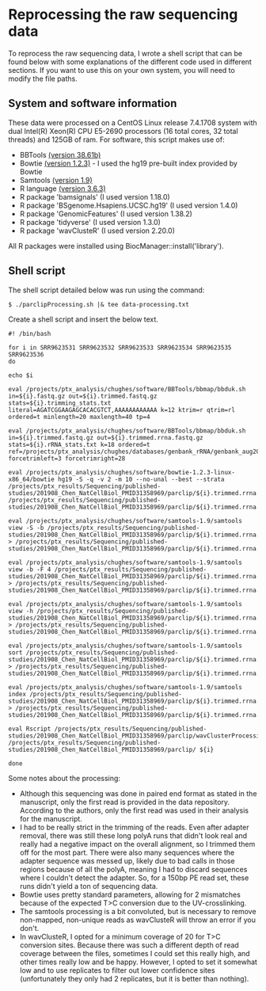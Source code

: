 # Reprocessing the raw sequencing data <!-- omit in toc -->

To reprocess the raw sequencing data, I wrote a shell script that can be found below with some explanations of the different code used in different sections. If you want to use this on your own system, you will need to modify the file paths.

## System and software information

These data were processed on a CentOS Linux release 7.4.1708 system with dual Intel(R) Xeon(R) CPU E5-2690 processors (16 total cores, 32 total threads) and 125GB of ram. For software, this script makes use of:

* BBTools [(version 38.61b)](https://sourceforge.net/projects/bbmap/files/)
* Bowtie [(version 1.2.3)](https://sourceforge.net/projects/bowtie-bio/files/bowtie/1.2.3/) - I used the hg19 pre-built index provided by Bowtie
* Samtools [(version 1.9)](https://sourceforge.net/projects/samtools/files/samtools/)
* R language [(version 3.6.3)](https://www.r-project.org/)
* R package 'bamsignals' (I used version 1.18.0)
* R package 'BSgenome.Hsapiens.UCSC.hg19' (I used version 1.4.0)
* R package 'GenomicFeatures' (I used version 1.38.2)
* R package 'tidyverse' (I used version 1.3.0)
* R package 'wavClusteR' (I used version 2.20.0)

All R packages were installed using BiocManager::install('library').

## Shell script

The shell script detailed below was run using the command:

```
$ ./parclipProcessing.sh |& tee data-processing.txt
```

Create a shell script and insert the below text.

```
#! /bin/bash

for i in SRR9623531 SRR9623532 SRR9623533 SRR9623534 SRR9623535 SRR9623536
do

echo $i
    
eval /projects/ptx_analysis/chughes/software/BBTools/bbmap/bbduk.sh in=${i}.fastq.gz out=${i}.trimmed.fastq.gz stats=${i}.trimming_stats.txt literal=AGATCGGAAGAGCACACGTCT,AAAAAAAAAAAA k=12 ktrim=r qtrim=rl ordered=t minlength=20 maxlength=40 tp=4

eval /projects/ptx_analysis/chughes/software/BBTools/bbmap/bbduk.sh in=${i}.trimmed.fastq.gz out=${i}.trimmed.rrna.fastq.gz stats=${i}.rRNA_stats.txt k=18 ordered=t ref=/projects/ptx_analysis/chughes/databases/genbank_rRNA/genbank_aug2019_rRNA.fasta forcetrimleft=3 forcetrimright=28

eval /projects/ptx_analysis/chughes/software/bowtie-1.2.3-linux-x86_64/bowtie hg19 -S -q -v 2 -m 10 --no-unal --best --strata /projects/ptx_results/Sequencing/published-studies/201908_Chen_NatCellBiol_PMID31358969/parclip/${i}.trimmed.rrna.fastq.gz /projects/ptx_results/Sequencing/published-studies/201908_Chen_NatCellBiol_PMID31358969/parclip/${i}.trimmed.rrna.bowtie.sam

eval /projects/ptx_analysis/chughes/software/samtools-1.9/samtools view -S -b /projects/ptx_results/Sequencing/published-studies/201908_Chen_NatCellBiol_PMID31358969/parclip/${i}.trimmed.rrna.bowtie.sam > /projects/ptx_results/Sequencing/published-studies/201908_Chen_NatCellBiol_PMID31358969/parclip/${i}.trimmed.rrna.bowtie.bam

eval /projects/ptx_analysis/chughes/software/samtools-1.9/samtools view -b -F 4 /projects/ptx_results/Sequencing/published-studies/201908_Chen_NatCellBiol_PMID31358969/parclip/${i}.trimmed.rrna.bowtie.bam > /projects/ptx_results/Sequencing/published-studies/201908_Chen_NatCellBiol_PMID31358969/parclip/${i}.trimmed.rrna.bowtie.mapped.bam

eval /projects/ptx_analysis/chughes/software/samtools-1.9/samtools view -h /projects/ptx_results/Sequencing/published-studies/201908_Chen_NatCellBiol_PMID31358969/parclip/${i}.trimmed.rrna.bowtie.mapped.bam > /projects/ptx_results/Sequencing/published-studies/201908_Chen_NatCellBiol_PMID31358969/parclip/${i}.trimmed.rrna.bowtie.mapped.sam

eval /projects/ptx_analysis/chughes/software/samtools-1.9/samtools sort /projects/ptx_results/Sequencing/published-studies/201908_Chen_NatCellBiol_PMID31358969/parclip/${i}.trimmed.rrna.bowtie.mapped.bam > /projects/ptx_results/Sequencing/published-studies/201908_Chen_NatCellBiol_PMID31358969/parclip/${i}.trimmed.rrna.bowtie.mapped.sorted.bam

eval /projects/ptx_analysis/chughes/software/samtools-1.9/samtools index /projects/ptx_results/Sequencing/published-studies/201908_Chen_NatCellBiol_PMID31358969/parclip/${i}.trimmed.rrna.bowtie.mapped.sorted.bam > /projects/ptx_results/Sequencing/published-studies/201908_Chen_NatCellBiol_PMID31358969/parclip/${i}.trimmed.rrna.bowtie.mapped.sorted.bai

eval Rscript /projects/ptx_results/Sequencing/published-studies/201908_Chen_NatCellBiol_PMID31358969/parclip/wavClusterProcessing.R /projects/ptx_results/Sequencing/published-studies/201908_Chen_NatCellBiol_PMID31358969/parclip/ ${i}

done
```

Some notes about the processing:

* Although this sequencing was done in paired end format as stated in the manuscript, only the first read is provided in the data repository. According to the authors, only the first read was used in their analysis for the manuscript.
* I had to be really strict in the trimming of the reads. Even after adapter removal, there was still these long polyA runs that didn't look real and really had a negative impact on the overall alignment, so I trimmed them off for the most part. There were also many sequences where the adapter sequence was messed up, likely due to bad calls in those regions because of all the polyA, meaning I had to discard sequences where I couldn't detect the adapter. So, for a 150bp PE read set, these runs didn't yield a ton of sequencing data.
* Bowtie uses pretty standard parameters, allowing for 2 mismatches because of the expected T>C conversion due to the UV-crosslinking.
* The samtools processing is a bit convoluted, but is necessary to remove non-mapped, non-unique reads as wavClusteR will throw an error if you don't.
* In wavClusteR, I opted for a minimum coverage of 20 for T>C conversion sites. Because there was such a different depth of read coverage between the files, sometimes I could set this really high, and other times really low and be happy. However, I opted to set it somewhat low and to use replicates to filter out lower confidence sites (unfortunately they only had 2 replicates, but it is better than nothing).
